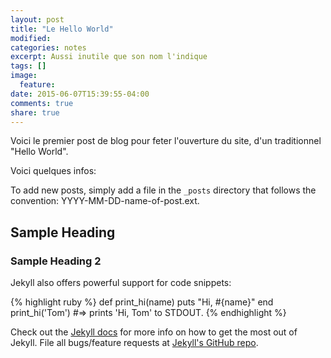 ```yaml
---
layout: post
title: "Le Hello World"
modified:
categories: notes
excerpt: Aussi inutile que son nom l'indique
tags: []
image:
  feature:
date: 2015-06-07T15:39:55-04:00
comments: true
share: true
---
```


Voici le premier post de blog pour feter l'ouverture du site, d'un traditionnel "Hello World".

Voici quelques infos: 

To add new posts, simply add a file in the `_posts` directory that follows the convention: YYYY-MM-DD-name-of-post.ext.

## Sample Heading

### Sample Heading 2

Jekyll also offers powerful support for code snippets:

{% highlight ruby %}
def print_hi(name)
  puts "Hi, #{name}"
end
print_hi('Tom')
#=> prints 'Hi, Tom' to STDOUT.
{% endhighlight %}

Check out the [Jekyll docs][jekyll] for more info on how to get the most out of Jekyll. File all bugs/feature requests at [Jekyll's GitHub repo][jekyll-gh].

[jekyll-gh]: https://github.com/jekyll/jekyll
[jekyll]:    http://jekyllrb.com
